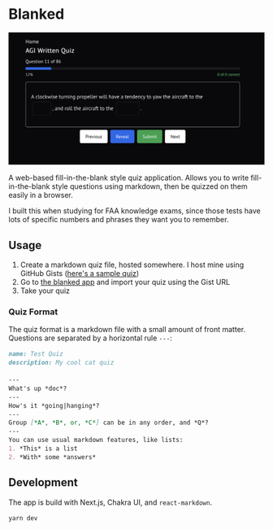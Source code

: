 # Blanked

![Screenshot](/img/question.png)

A web-based fill-in-the-blank style quiz application. Allows you to write fill-in-the-blank style questions using markdown, then be quizzed on them easily in a browser.

I built this when studying for FAA knowledge exams, since those tests have lots of specific numbers and phrases they want you to remember.

## Usage

1. Create a markdown quiz file, hosted somewhere. I host mine using GitHub Gists ([here's a sample quiz](https://gist.githubusercontent.com/eburlingame/a2db13e3e41834756cee8c77bcb885d3/raw/7db060f891994dfda021351794d5e1b86737fdfe/TestQuiz.md))
2. Go to [the blanked app](https://eburlingame.github.io/blanked) and import your quiz using the Gist URL
3. Take your quiz

### Quiz Format

The quiz format is a markdown file with a small amount of front matter. Questions are separated by a horizontal rule `---`:

```md
name: Test Quiz
description: My cool cat quiz

---
What's up *doc*?
---
How's it *going|hanging*?
---
Group [*A*, *B*, or, *C*] can be in any order, and *Q*?
---
You can use usual markdown features, like lists:
1. *This* is a list
2. *With* some *answers*
```

## Development

The app is build with Next.js, Chakra UI, and `react-markdown`.

```bash
yarn dev
```
